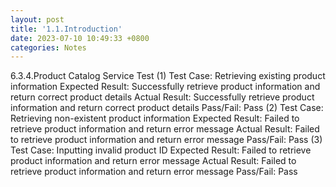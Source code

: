 ```yaml
---
layout: post
title: '1.1.Introduction'
date: 2023-07-10 10:49:33 +0800
categories: Notes
---
```


6.3.4.Product Catalog Service Test
(1) Test Case: Retrieving existing product information
Expected Result: Successfully retrieve product information and return correct product details
Actual Result: Successfully retrieve product information and return correct product details
Pass/Fail: Pass
(2) Test Case: Retrieving non-existent product information
Expected Result: Failed to retrieve product information and return error message
Actual Result: Failed to retrieve product information and return error message
Pass/Fail: Pass
(3) Test Case: Inputting invalid product ID
Expected Result: Failed to retrieve product information and return error message
Actual Result: Failed to retrieve product information and return error message
Pass/Fail: Pass
